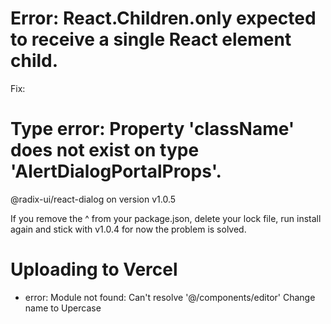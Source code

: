 # Error: React.Children.only expected to receive a single React element child.

Fix:


# Type error: Property 'className' does not exist on type 'AlertDialogPortalProps'.

@radix-ui/react-dialog on version v1.0.5

If you remove the ^ from your package.json, delete your lock file, run install again and stick with v1.0.4 for now the problem is solved.

# Uploading to Vercel

- error: Module not found: Can't resolve '@/components/editor'
Change name to Upercase